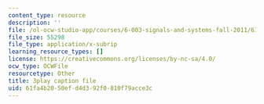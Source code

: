 ```yaml
---
content_type: resource
description: ''
file: /ol-ocw-studio-app/courses/6-003-signals-and-systems-fall-2011/61fa4b2050efd4d392f0810f79acce3c_pqkYqU11ETA.srt
file_size: 55298
file_type: application/x-subrip
learning_resource_types: []
license: https://creativecommons.org/licenses/by-nc-sa/4.0/
ocw_type: OCWFile
resourcetype: Other
title: 3play caption file
uid: 61fa4b20-50ef-d4d3-92f0-810f79acce3c
---
```

